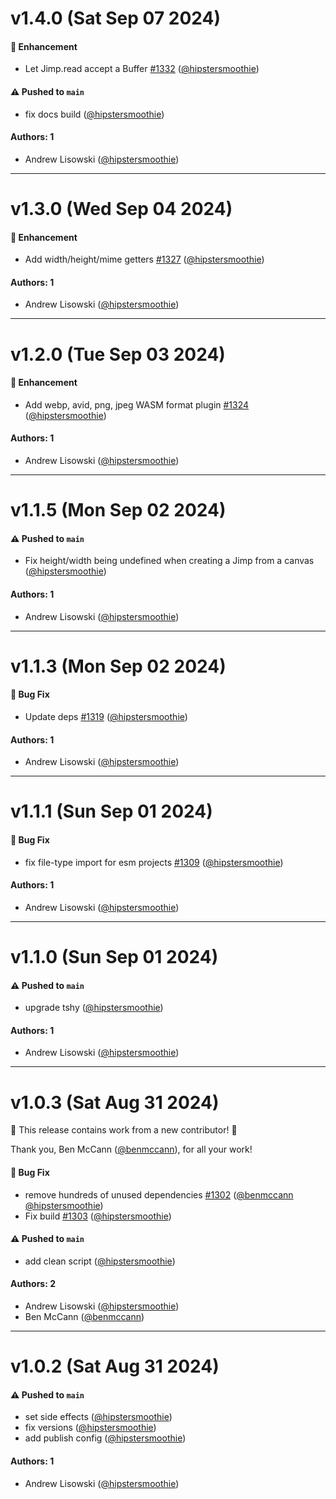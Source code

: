# v1.4.0 (Sat Sep 07 2024)

#### 🚀 Enhancement

- Let Jimp.read accept a Buffer [#1332](https://github.com/jimp-dev/jimp/pull/1332) ([@hipstersmoothie](https://github.com/hipstersmoothie))

#### ⚠️ Pushed to `main`

- fix docs build ([@hipstersmoothie](https://github.com/hipstersmoothie))

#### Authors: 1

- Andrew Lisowski ([@hipstersmoothie](https://github.com/hipstersmoothie))

---

# v1.3.0 (Wed Sep 04 2024)

#### 🚀 Enhancement

- Add width/height/mime getters [#1327](https://github.com/jimp-dev/jimp/pull/1327) ([@hipstersmoothie](https://github.com/hipstersmoothie))

#### Authors: 1

- Andrew Lisowski ([@hipstersmoothie](https://github.com/hipstersmoothie))

---

# v1.2.0 (Tue Sep 03 2024)

#### 🚀 Enhancement

- Add webp, avid, png, jpeg WASM format plugin [#1324](https://github.com/jimp-dev/jimp/pull/1324) ([@hipstersmoothie](https://github.com/hipstersmoothie))

#### Authors: 1

- Andrew Lisowski ([@hipstersmoothie](https://github.com/hipstersmoothie))

---

# v1.1.5 (Mon Sep 02 2024)

#### ⚠️ Pushed to `main`

- Fix height/width being undefined when creating a Jimp from a canvas ([@hipstersmoothie](https://github.com/hipstersmoothie))

#### Authors: 1

- Andrew Lisowski ([@hipstersmoothie](https://github.com/hipstersmoothie))

---

# v1.1.3 (Mon Sep 02 2024)

#### 🐛 Bug Fix

- Update deps [#1319](https://github.com/jimp-dev/jimp/pull/1319) ([@hipstersmoothie](https://github.com/hipstersmoothie))

#### Authors: 1

- Andrew Lisowski ([@hipstersmoothie](https://github.com/hipstersmoothie))

---

# v1.1.1 (Sun Sep 01 2024)

#### 🐛 Bug Fix

- fix file-type import for esm projects [#1309](https://github.com/jimp-dev/jimp/pull/1309) ([@hipstersmoothie](https://github.com/hipstersmoothie))

#### Authors: 1

- Andrew Lisowski ([@hipstersmoothie](https://github.com/hipstersmoothie))

---

# v1.1.0 (Sun Sep 01 2024)

#### ⚠️ Pushed to `main`

- upgrade tshy ([@hipstersmoothie](https://github.com/hipstersmoothie))

#### Authors: 1

- Andrew Lisowski ([@hipstersmoothie](https://github.com/hipstersmoothie))

---

# v1.0.3 (Sat Aug 31 2024)

:tada: This release contains work from a new contributor! :tada:

Thank you, Ben McCann ([@benmccann](https://github.com/benmccann)), for all your work!

#### 🐛 Bug Fix

- remove hundreds of unused dependencies [#1302](https://github.com/jimp-dev/jimp/pull/1302) ([@benmccann](https://github.com/benmccann) [@hipstersmoothie](https://github.com/hipstersmoothie))
- Fix build [#1303](https://github.com/jimp-dev/jimp/pull/1303) ([@hipstersmoothie](https://github.com/hipstersmoothie))

#### ⚠️ Pushed to `main`

- add clean script ([@hipstersmoothie](https://github.com/hipstersmoothie))

#### Authors: 2

- Andrew Lisowski ([@hipstersmoothie](https://github.com/hipstersmoothie))
- Ben McCann ([@benmccann](https://github.com/benmccann))

---

# v1.0.2 (Sat Aug 31 2024)

#### ⚠️ Pushed to `main`

- set side effects ([@hipstersmoothie](https://github.com/hipstersmoothie))
- fix versions ([@hipstersmoothie](https://github.com/hipstersmoothie))
- add publish config ([@hipstersmoothie](https://github.com/hipstersmoothie))

#### Authors: 1

- Andrew Lisowski ([@hipstersmoothie](https://github.com/hipstersmoothie))
